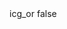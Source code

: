 <?xml version="1.0" encoding="UTF-8"?>
<CustomMetadata xmlns="http://soap.sforce.com/2006/04/metadata">
    <label>icg_or</label>
    <protected>false</protected>
</CustomMetadata>
